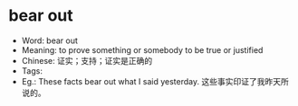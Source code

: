 # bear out

- Word: bear out
- Meaning: to prove something or somebody to be true or justified
- Chinese: 证实；支持；证实是正确的
- Tags: 
- Eg.: These facts bear out what I said yesterday. 这些事实印证了我昨天所说的。
